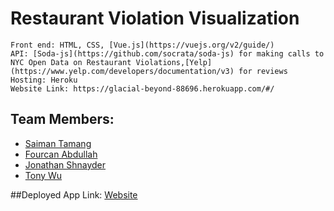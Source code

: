 # Restaurant Violation Visualization

```
Front end: HTML, CSS, [Vue.js](https://vuejs.org/v2/guide/)
API: [Soda-js](https://github.com/socrata/soda-js) for making calls to NYC Open Data on Restaurant Violations,[Yelp](https://www.yelp.com/developers/documentation/v3) for reviews
Hosting: Heroku
Website Link: https://glacial-beyond-88696.herokuapp.com/#/
```

## Team Members:
* [Saiman Tamang](https://github.com/saimantmg01)
* [Fourcan Abdullah](https://github.com/FourcanAbdullah)
* [Jonathan Shnayder](https://github.com/JonathanDog)
* [Tony Wu](https://github.com/tonywuhoo)

##Deployed App Link:
[Website](https://glacial-beyond-88696.herokuapp.com/#/)
